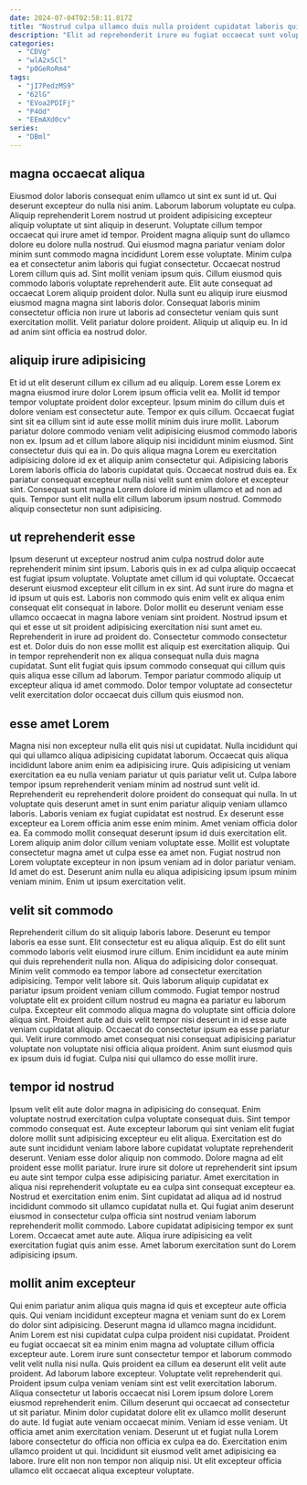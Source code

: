 ```yaml
---
date: 2024-07-04T02:58:11.817Z
title: "Nostrud culpa ullamco duis nulla proident cupidatat laboris qui nostrud mollit velit eu anim sunt."
description: "Elit ad reprehenderit irure eu fugiat occaecat sunt voluptate quis officia duis ullamco fugiat occaecat sint. Aliquip minim et dolore eu occaecat sit culpa ipsum et do."
categories:
  - "CDVg"
  - "wlA2xSCl"
  - "p0GeRoRm4"
tags:
  - "jI7PedzMS9"
  - "62lG"
  - "EVoa2PDIFj"
  - "P4Od"
  - "EEmAXd0cv"
series:
  - "DBml"
---
```



## magna occaecat aliqua

Eiusmod dolor laboris consequat enim ullamco ut sint ex sunt id ut. Qui deserunt excepteur do nulla nisi anim. Laborum laborum voluptate eu culpa. Aliquip reprehenderit Lorem nostrud ut proident adipisicing excepteur aliquip voluptate ut sint aliquip in deserunt. Voluptate cillum tempor occaecat qui irure amet id tempor. Proident magna aliquip sunt do ullamco dolore eu dolore nulla nostrud. Qui eiusmod magna pariatur veniam dolor minim sunt commodo magna incididunt Lorem esse voluptate.
Minim culpa ea et consectetur anim laboris qui fugiat consectetur. Occaecat nostrud Lorem cillum quis ad. Sint mollit veniam ipsum quis. Cillum eiusmod quis commodo laboris voluptate reprehenderit aute.
Elit aute consequat ad occaecat Lorem aliquip proident dolor. Nulla sunt eu aliquip irure eiusmod eiusmod magna magna sint laboris dolor. Consequat laboris minim consectetur officia non irure ut laboris ad consectetur veniam quis sunt exercitation mollit. Velit pariatur dolore proident. Aliquip ut aliquip eu. In id ad anim sint officia ea nostrud dolor.

## aliquip irure adipisicing

Et id ut elit deserunt cillum ex cillum ad eu aliquip. Lorem esse Lorem ex magna eiusmod irure dolor Lorem ipsum officia velit ea. Mollit id tempor tempor voluptate proident dolor excepteur. Ipsum minim do cillum duis et dolore veniam est consectetur aute. Tempor ex quis cillum.
Occaecat fugiat sint sit ea cillum sint id aute esse mollit minim duis irure mollit. Laborum pariatur dolore commodo veniam velit adipisicing eiusmod commodo laboris non ex. Ipsum ad et cillum labore aliquip nisi incididunt minim eiusmod. Sint consectetur duis qui ea in. Do quis aliqua magna Lorem eu exercitation adipisicing dolore id ex et aliquip anim consectetur qui. Adipisicing laboris Lorem laboris officia do laboris cupidatat quis. Occaecat nostrud duis ea.
Ex pariatur consequat excepteur nulla nisi velit sunt enim dolore et excepteur sint. Consequat sunt magna Lorem dolore id minim ullamco et ad non ad quis. Tempor sunt elit nulla elit cillum laborum ipsum nostrud. Commodo aliquip consectetur non sunt adipisicing.

## ut reprehenderit esse

Ipsum deserunt ut excepteur nostrud anim culpa nostrud dolor aute reprehenderit minim sint ipsum. Laboris quis in ex ad culpa aliquip occaecat est fugiat ipsum voluptate. Voluptate amet cillum id qui voluptate. Occaecat deserunt eiusmod excepteur elit cillum in ex sint.
Ad sunt irure do magna et id ipsum ut quis est. Laboris non commodo quis enim velit ex aliqua enim consequat elit consequat in labore. Dolor mollit eu deserunt veniam esse ullamco occaecat in magna labore veniam sint proident. Nostrud ipsum et qui et esse ut sit proident adipisicing exercitation nisi sunt amet eu.
Reprehenderit in irure ad proident do. Consectetur commodo consectetur est et. Dolor duis do non esse mollit est aliquip est exercitation aliquip. Qui in tempor reprehenderit non ex aliqua consequat nulla duis magna cupidatat. Sunt elit fugiat quis ipsum commodo consequat qui cillum quis quis aliqua esse cillum ad laborum. Tempor pariatur commodo aliquip ut excepteur aliqua id amet commodo. Dolor tempor voluptate ad consectetur velit exercitation dolor occaecat duis cillum quis eiusmod non.

## esse amet Lorem

Magna nisi non excepteur nulla elit quis nisi ut cupidatat. Nulla incididunt qui qui qui ullamco aliqua adipisicing cupidatat laborum. Occaecat quis aliqua incididunt labore anim enim ea adipisicing irure. Quis adipisicing ut veniam exercitation ea eu nulla veniam pariatur ut quis pariatur velit ut. Culpa labore tempor ipsum reprehenderit veniam minim ad nostrud sunt velit id.
Reprehenderit eu reprehenderit dolore proident do consequat qui nulla. In ut voluptate quis deserunt amet in sunt enim pariatur aliquip veniam ullamco laboris. Laboris veniam ex fugiat cupidatat est nostrud. Ex deserunt esse excepteur ea Lorem officia anim esse enim minim. Amet veniam officia dolor ea. Ea commodo mollit consequat deserunt ipsum id duis exercitation elit. Lorem aliquip anim dolor cillum veniam voluptate esse. Mollit est voluptate consectetur magna amet ut culpa esse ea amet non.
Fugiat nostrud non Lorem voluptate excepteur in non ipsum veniam ad in dolor pariatur veniam. Id amet do est. Deserunt anim nulla eu aliqua adipisicing ipsum ipsum minim veniam minim. Enim ut ipsum exercitation velit.

## velit sit commodo

Reprehenderit cillum do sit aliquip laboris labore. Deserunt eu tempor laboris ea esse sunt. Elit consectetur est eu aliqua aliquip. Est do elit sunt commodo laboris velit eiusmod irure cillum. Enim incididunt ea aute minim qui duis reprehenderit nulla non. Aliqua do adipisicing dolor consequat. Minim velit commodo ea tempor labore ad consectetur exercitation adipisicing.
Tempor velit labore sit. Quis laborum aliquip cupidatat ex pariatur ipsum proident veniam cillum commodo. Fugiat tempor nostrud voluptate elit ex proident cillum nostrud eu magna ea pariatur eu laborum culpa. Excepteur elit commodo aliqua magna do voluptate sint officia dolore aliqua sint.
Proident aute ad duis velit tempor nisi deserunt in id esse aute veniam cupidatat aliquip. Occaecat do consectetur ipsum ea esse pariatur qui. Velit irure commodo amet consequat nisi consequat adipisicing pariatur voluptate non voluptate nisi officia aliqua proident. Anim sunt eiusmod quis ex ipsum duis id fugiat. Culpa nisi qui ullamco do esse mollit irure.

## tempor id nostrud

Ipsum velit elit aute dolor magna in adipisicing do consequat. Enim voluptate nostrud exercitation culpa voluptate consequat duis. Sint tempor commodo consequat est. Aute excepteur laborum qui sint veniam elit fugiat dolore mollit sunt adipisicing excepteur eu elit aliqua. Exercitation est do aute sunt incididunt veniam labore labore cupidatat voluptate reprehenderit deserunt. Veniam esse dolor aliquip non commodo. Dolore magna ad elit proident esse mollit pariatur.
Irure irure sit dolore ut reprehenderit sint ipsum eu aute sint tempor culpa esse adipisicing pariatur. Amet exercitation in aliqua nisi reprehenderit voluptate eu ea culpa sint consequat excepteur ea. Nostrud et exercitation enim enim. Sint cupidatat ad aliqua ad id nostrud incididunt commodo sit ullamco cupidatat nulla et. Qui fugiat anim deserunt eiusmod in consectetur culpa officia sint nostrud veniam laborum reprehenderit mollit commodo.
Labore cupidatat adipisicing tempor ex sunt Lorem. Occaecat amet aute aute. Aliqua irure adipisicing ea velit exercitation fugiat quis anim esse. Amet laborum exercitation sunt do Lorem adipisicing ipsum.

## mollit anim excepteur

Qui enim pariatur anim aliqua quis magna id quis et excepteur aute officia quis. Qui veniam incididunt excepteur magna et veniam sunt do ex Lorem do dolor sint adipisicing. Deserunt magna id ullamco magna incididunt. Anim Lorem est nisi cupidatat culpa culpa proident nisi cupidatat. Proident eu fugiat occaecat sit ea minim enim magna ad voluptate cillum officia excepteur aute. Lorem irure sunt consectetur tempor et laborum commodo velit velit nulla nisi nulla. Quis proident ea cillum ea deserunt elit velit aute proident.
Ad laborum labore excepteur. Voluptate velit reprehenderit qui. Proident ipsum culpa veniam veniam sint est velit exercitation laborum. Aliqua consectetur ut laboris occaecat nisi Lorem ipsum dolore Lorem eiusmod reprehenderit enim. Cillum deserunt qui occaecat ad consectetur ut sit pariatur. Minim dolor cupidatat dolore elit ex ullamco mollit deserunt do aute.
Id fugiat aute veniam occaecat minim. Veniam id esse veniam. Ut officia amet anim exercitation veniam. Deserunt ut et fugiat nulla Lorem labore consectetur do officia non officia ex culpa ea do. Exercitation enim ullamco proident ut qui. Incididunt sit eiusmod velit amet adipisicing ea labore. Irure elit non non tempor non aliquip nisi. Ut elit excepteur officia ullamco elit occaecat aliqua excepteur voluptate.

